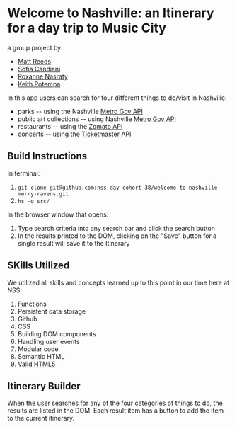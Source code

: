 # Welcome to Nashville: an Itinerary for a day trip to Music City
a group project by:
- [Matt Reeds](https://github.com/MReeds)
- [Sofia Candiani](https://github.com/sncandiani)
- [Roxanne Nasraty](https://github.com/rsnasraty)
- [Keith Potempa](https://github.com/divinerankzero)

In this app users can search for four different things to do/visit in Nashville:
* parks -- using the Nashville [Metro Gov API](https://dev.socrata.com/foundry/data.nashville.gov/xbru-cfzi)
* public art collections -- using Nashville [Metro Gov API](https://dev.socrata.com/foundry/data.nashville.gov/eviu-nxp6)
* restaurants -- using the [Zomato API](https://developers.zomato.com/api)
* concerts -- using the [Ticketmaster API](https://developer.ticketmaster.com/products-and-docs/apis/getting-started/)


## Build Instructions
In terminal:
1. `git clone git@github.com:nss-day-cohort-38/welcome-to-nashville-merry-ravens.git`
1. `hs -o src/`

In the browser window that opens:
1. Type search criteria into any search bar and click the search button 
1. In the results printed to the DOM, clicking on the "Save" button for a single result will save it to the Itinerary


## SKills Utilized

We utilized all skills and concepts learned up to this point in our time here at NSS:

1. Functions
1. Persistent data storage
1. Github
1. CSS
1. Building DOM components
1. Handling user events
1. Modular code
1. Semantic HTML
1. [Valid HTML5](https://validator.w3.org/)

## Itinerary Builder

When the user searches for any of the four categories of things to do, the results are listed in the DOM. Each result item has a button to add the item to the current itinerary.

